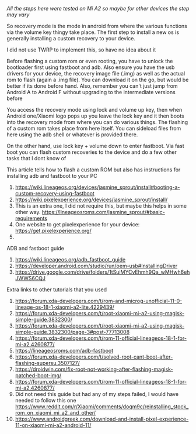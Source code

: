 *All the steps here were tested on Mi A2 so maybe for other devices the step may vary*

So recovery mode is the mode in android from where the various functions via the volume key thingy take place. The first step to install a new os is generally installing a custom recovery to your device.

I did not use TWRP to implement this, so have no idea about it

Before flashing a custom rom or even rooting, you have to unlock the bootloader first using fastboot and adb. Also ensure you have the usb drivers for your device, the recovery image file (.img) as well as the actual rom to flash (again a .img file). You can download it on the go, but would be better if its done before hand. Also, remember you can't just jump from Android A to Android F without upgrading to the intermediate versions before

You access the recovery mode using lock and volume up key, then when Android one/Xiaomi logo pops up you leave the lock key and it then boots into the recovery mode from where you can do various things. The flashing of a custom rom takes place from here itself. You can sideload files from here using the adb shell or whatever is provided there.

On the other hand, use lock key + volume down to enter fastboot. Via fast boot you can flash custom recoveries to the device and do a few other tasks that I dont know of

This article tells how to flash a custom ROM but also has instructions for installing adb and fastboot to your PC
1. https://wiki.lineageos.org/devices/jasmine_sprout/install#booting-a-custom-recovery-using-fastboot
2. https://wiki.pixelexperience.org/devices/jasmine_sprout/install/
3. This is an extra one, I did not require this, but maybe this helps in some other way. https://lineageosroms.com/jasmine_sprout/#basic-requirements
4. One website to get pixelexperience for your device: https://get.pixelexperience.org/
5. 
   
ADB and fastboot guide
1. https://wiki.lineageos.org/adb_fastboot_guide
2. https://developer.android.com/studio/run/oem-usb#InstallingDriver
3. https://drive.google.com/drive/folders/1tSuiMYCvEhmh9Qa_wMHwh6ehJWWS6CQJ

Extra links to other tutorials that you used
1. https://forum.xda-developers.com/t/rom-and-microg-unofficial-11-0-lineage-os-18-1-xiaomi-a2-lite.4229439/
2. https://forum.xda-developers.com/t/root-xiaomi-mi-a2-using-magisk-simple-guide.3832300/
3. https://forum.xda-developers.com/t/root-xiaomi-mi-a2-using-magisk-simple-guide.3832300/page-3#post-77713008
4. https://forum.xda-developers.com/t/rom-11-official-lineageos-18-1-for-mi-a2.4260877/
5. https://lineageosroms.com/adb-fastboot
6. https://forum.xda-developers.com/t/solved-root-cant-boot-after-flashing-supersu.3507127/
7. https://droidwin.com/fix-root-not-working-after-flashing-magisk-patched-boot-img/
8. https://forum.xda-developers.com/t/rom-11-official-lineageos-18-1-for-mi-a2.4260877/
9. Did not need this guide but had any of my steps failed, I would have needed to follow this one
   https://www.reddit.com/r/Xiaomi/comments/doqm9c/reinstalling_stock_rom_on_xiaomi_mi_a2_and_other/
10. https://www.androidgreek.com/download-and-install-pixel-experience-11-on-xiaomi-mi-a2-android-11/
